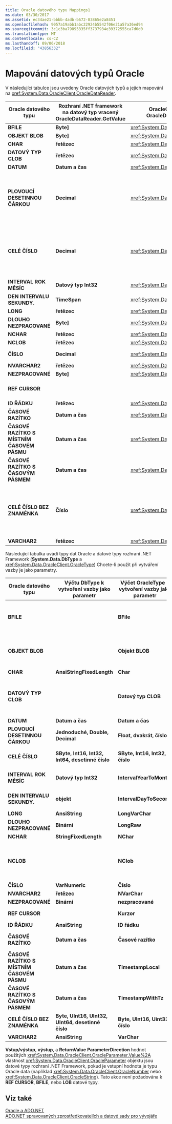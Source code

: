 ```yaml
---
title: Oracle datového typu Mappings1
ms.date: 03/30/2017
ms.assetid: ec34ae21-bbbb-4adb-b672-83865e2a8451
ms.openlocfilehash: 9057a19abb1abc22924b5542f06e21a57a36ed94
ms.sourcegitcommit: 3c1c3ba79895335ff3737934e39372555ca7d6d0
ms.translationtype: MT
ms.contentlocale: cs-CZ
ms.lasthandoff: 09/06/2018
ms.locfileid: "43856332"
---
```

# <a name="oracle-data-type-mappings"></a>Mapování datových typů Oracle
V následující tabulce jsou uvedeny Oracle datových typů a jejich mapování na <xref:System.Data.OracleClient.OracleDataReader>.  
  
|Oracle datového typu|Rozhraní .NET framework na datový typ vracený OracleDataReader.GetValue|OracleClient datový typ vracený OracleDataReader.GetOracleValue|Poznámky|  
|----------------------|--------------------------------------------------------------------|------------------------------------------------------------------------|-------------|  
|**BFILE**|**Byte]**|<xref:System.Data.OracleClient.OracleBFile>||  
|**OBJEKT BLOB**|**Byte]**|<xref:System.Data.OracleClient.OracleLob>||  
|**CHAR**|**řetězec**|<xref:System.Data.OracleClient.OracleString>||  
|**DATOVÝ TYP CLOB**|**řetězec**|<xref:System.Data.OracleClient.OracleLob>||  
|**DATUM**|**Datum a čas**|<xref:System.Data.OracleClient.OracleDateTime>||  
|**PLOVOUCÍ DESETINNOU ČÁRKOU**|**Decimal**|<xref:System.Data.OracleClient.OracleNumber>|Tento typ dat je alias pro **číslo** datový typ a je navržený tak, aby <xref:System.Data.OracleClient.OracleDataReader> vrátí **System.Decimal** nebo <xref:System.Data.OracleClient.OracleNumber> místo hodnotu s plovoucí desetinnou čárkou. Použití datový typ rozhraní .NET Framework může způsobit přetečení.|  
|**CELÉ ČÍSLO**|**Decimal**|<xref:System.Data.OracleClient.OracleNumber>|Tento typ dat je alias pro **NUMBER(38)** datový typ a je navržený tak, aby <xref:System.Data.OracleClient.OracleDataReader> vrátí **System.Decimal** nebo <xref:System.Data.OracleClient.OracleNumber> místo celočíselnou hodnotu. Použití datový typ rozhraní .NET Framework může způsobit přetečení.|  
|**INTERVAL ROK MĚSÍC**|**Datový typ Int32**|<xref:System.Data.OracleClient.OracleMonthSpan>||  
|**DEN INTERVALU SEKUNDY.**|**TimeSpan**|<xref:System.Data.OracleClient.OracleTimeSpan>||  
|**LONG**|**řetězec**|<xref:System.Data.OracleClient.OracleString>||  
|**DLOUHO NEZPRACOVANÉ**|**Byte]**|<xref:System.Data.OracleClient.OracleBinary>||  
|**NCHAR**|**řetězec**|<xref:System.Data.OracleClient.OracleString>||  
|**NCLOB**|**řetězec**|<xref:System.Data.OracleClient.OracleLob>||  
|**ČÍSLO**|**Decimal**|<xref:System.Data.OracleClient.OracleNumber>|Použití datový typ rozhraní .NET Framework může způsobit přetečení.|  
|**NVARCHAR2**|**řetězec**|<xref:System.Data.OracleClient.OracleString>||  
|**NEZPRACOVANÉ**|**Byte]**|<xref:System.Data.OracleClient.OracleBinary>||  
|**REF CURSOR**|||Oracle **REF CURSOR** nepodporuje datový typ <xref:System.Data.OracleClient.OracleDataReader> objektu.|  
|**ID ŘÁDKU**|**řetězec**|<xref:System.Data.OracleClient.OracleString>||  
|**ČASOVÉ RAZÍTKO**|**Datum a čas**|<xref:System.Data.OracleClient.OracleDateTime>||  
|**ČASOVÉ RAZÍTKO S MÍSTNÍM ČASOVÉM PÁSMU**|**Datum a čas**|<xref:System.Data.OracleClient.OracleDateTime>||  
|**ČASOVÉ RAZÍTKO S ČASOVÝM PÁSMEM**|**Datum a čas**|<xref:System.Data.OracleClient.OracleDateTime>||  
|**CELÉ ČÍSLO BEZ ZNAMÉNKA**|**Číslo**|<xref:System.Data.OracleClient.OracleNumber>|Tento typ dat je alias pro **NUMBER(38)** datový typ a je navržený tak, aby <xref:System.Data.OracleClient.OracleDataReader> vrátí **System.Decimal** nebo <xref:System.Data.OracleClient.OracleNumber> místo hodnoty celé číslo bez znaménka. Použití datový typ rozhraní .NET Framework může způsobit přetečení.|  
|**VARCHAR2**|**řetězec**|<xref:System.Data.OracleClient.OracleString>||  
  
 Následující tabulka uvádí typy dat Oracle a datové typy rozhraní .NET Framework (**System.Data.DbType** a <xref:System.Data.OracleClient.OracleType>) Chcete-li použít při vytváření vazby je jako parametry.  
  
|Oracle datového typu|Výčtu DbType k vytvoření vazby jako parametr|Výčet OracleType k vytvoření vazby jako parametr|Poznámky|  
|----------------------|-----------------------------------------------|---------------------------------------------------|-------------|  
|**BFILE**||**BFile**|Oracle umožňuje pouze vazby **BFILE** jako **BFILE** parametru. .NET Data Provider pro Oracle není vytvořit automaticky za vás při pokusu vytvořit vazbu jinou hodnotu než**BFILE** hodnoty, jako například **byte []** nebo <xref:System.Data.OracleClient.OracleBinary>.|  
|**OBJEKT BLOB**||**Objekt BLOB**|Oracle umožňuje pouze vazby **BLOB** jako **objektů BLOB** parametr. .NET Data Provider pro Oracle není vytvořit automaticky za vás při pokusu vytvořit vazbu jinou hodnotu než**BLOB** hodnoty, jako například **byte []** nebo <xref:System.Data.OracleClient.OracleBinary>.|  
|**CHAR**|**AnsiStringFixedLength**|**Char**||  
|**DATOVÝ TYP CLOB**||**Datový typ CLOB**|Oracle umožňuje pouze vazby **datový typ CLOB** jako **datový typ CLOB** parametru. .NET Data Provider pro Oracle není vytvořit automaticky za vás při pokusu vytvořit vazbu jinou hodnotu než**datový typ CLOB** hodnoty, jako například **System.String** nebo <xref:System.Data.OracleClient.OracleString>.|  
|**DATUM**|**Datum a čas**|**Datum a čas**||  
|**PLOVOUCÍ DESETINNOU ČÁRKOU**|**Jednoduché, Double, Decimal**|**Float, dvakrát, číslo**|<xref:System.Data.OracleClient.OracleParameter.Size%2A> Určuje, **System.Data.DBType** a <xref:System.Data.OracleClient.OracleType>.|  
|**CELÉ ČÍSLO**|**SByte, Int16, Int32, Int64, desetinné číslo**|**SByte, Int16, Int32, číslo**|<xref:System.Data.OracleClient.OracleParameter.Size%2A> Určuje, **System.Data.DBType** a <xref:System.Data.OracleClient.OracleType>.|  
|**INTERVAL ROK MĚSÍC**|**Datový typ Int32**|**IntervalYearToMonth**|<xref:System.Data.OracleClient.OracleType> je k dispozici pouze při použití softwaru i Oracle 9i klientem a serverem.|  
|**DEN INTERVALU SEKUNDY.**|**objekt**|**IntervalDayToSecond**|<xref:System.Data.OracleClient.OracleType> je k dispozici pouze při použití softwaru i Oracle 9i klientem a serverem.|  
|**LONG**|**AnsiString**|**LongVarChar**||  
|**DLOUHO NEZPRACOVANÉ**|**Binární**|**LongRaw**||  
|**NCHAR**|**StringFixedLength**|**NChar**||  
|**NCLOB**||**NClob**|Oracle umožňuje pouze vazby **NCLOB** jako **NCLOB** parametru. .NET Data Provider pro Oracle není vytvořit automaticky za vás při pokusu vytvořit vazbu jinou hodnotu než**NCLOB** hodnoty, jako například **System.String** nebo <xref:System.Data.OracleClient.OracleString>.|  
|**ČÍSLO**|**VarNumeric**|**Číslo**||  
|**NVARCHAR2**|**řetězec**|**NVarChar**||  
|**NEZPRACOVANÉ**|**Binární**|**nezpracované**||  
|**REF CURSOR**||**Kurzor**|Další informace najdete v tématu [soubory Oracle REF CURSOR](../../../../docs/framework/data/adonet/oracle-ref-cursors.md).|  
|**ID ŘÁDKU**|**AnsiString**|**ID řádku**||  
|**ČASOVÉ RAZÍTKO**|**Datum a čas**|**Časové razítko**|<xref:System.Data.OracleClient.OracleType> je k dispozici pouze při použití softwaru i Oracle 9i klientem a serverem.|  
|**ČASOVÉ RAZÍTKO S MÍSTNÍM ČASOVÉM PÁSMU**|**Datum a čas**|**TimestampLocal**|<xref:System.Data.OracleClient.OracleType> je k dispozici pouze při použití softwaru i Oracle 9i klientem a serverem.|  
|**ČASOVÉ RAZÍTKO S ČASOVÝM PÁSMEM**|**Datum a čas**|**TimestampWithTz**|<xref:System.Data.OracleClient.OracleType> je k dispozici pouze při použití softwaru i Oracle 9i klientem a serverem.|  
|**CELÉ ČÍSLO BEZ ZNAMÉNKA**|**Byte, UInt16, UInt32, UInt64, desetinné číslo**|**Byte, UInt16, Uint32, číslo**|<xref:System.Data.OracleClient.OracleParameter.Size%2A> Určuje, **System.Data.DBType** a <xref:System.Data.OracleClient.OracleType>.|  
|**VARCHAR2**|**AnsiString**|**VarChar**||  
  
 **Vstup/výstup**, **výstup**, a **ReturnValue** **ParameterDirection** hodnot použitých <xref:System.Data.OracleClient.OracleParameter.Value%2A> vlastnost <xref:System.Data.OracleClient.OracleParameter> objektu jsou datové typy rozhraní .NET Framework, pokud je vstupní hodnota je typu Oracle data (například <xref:System.Data.OracleClient.OracleNumber> nebo <xref:System.Data.OracleClient.OracleString>). Tato akce není požadována k **REF CURSOR**, **BFILE**, nebo **LOB** datové typy.  
  
## <a name="see-also"></a>Viz také  
 [Oracle a ADO.NET](../../../../docs/framework/data/adonet/oracle-and-adonet.md)  
 [ADO.NET spravovaných zprostředkovatelích a datové sady pro vývojáře](https://go.microsoft.com/fwlink/?LinkId=217917)

